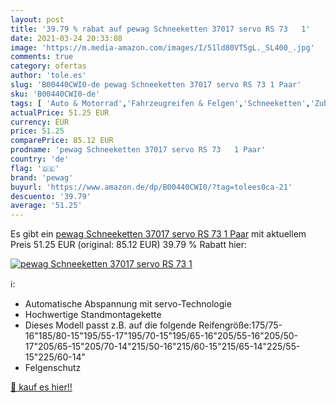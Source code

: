 ```yaml
---
layout: post
title: '39.79 % rabat auf pewag Schneeketten 37017 servo RS 73   1'
date: 2021-03-24 20:33:08
image: 'https://m.media-amazon.com/images/I/51ld80VT5gL._SL400_.jpg'
comments: true
category: ofertas
author: 'tole.es'
slug: 'B00440CWI0-de pewag Schneeketten 37017 servo RS 73 1 Paar'
sku: 'B00440CWI0-de'
tags: [ 'Auto & Motorrad','Fahrzeugreifen & Felgen','Schneeketten','Zubehör für Reifen & Felgen','pewag', ]
actualPrice: 51.25 EUR
currency: EUR
price: 51.25
comparePrice: 85.12 EUR
prodname: 'pewag Schneeketten 37017 servo RS 73   1 Paar'
country: 'de'
flag: '🇩🇪'
brand: 'pewag'
buyurl: 'https://www.amazon.de/dp/B00440CWI0/?tag=tolees0ca-21'
descuento: '39.79'
average: '51.25'
---
```


Es gibt ein [pewag Schneeketten 37017 servo RS 73   1 Paar](https://www.amazon.de/dp/B00440CWI0/?tag=tolees0ca-21) mit aktuellem Preis 51.25 EUR (original: 85.12 EUR) 39.79 % Rabatt hier:

[![pewag Schneeketten 37017 servo RS 73   1](https://m.media-amazon.com/images/I/51ld80VT5gL._SL400_.jpg)](https://www.amazon.de/dp/B00440CWI0/?tag=tolees0ca-21)

ℹ️:

- Automatische Abspannung mit servo-Technologie
- Hochwertige Standmontagekette
- Dieses Modell passt z.B. auf die folgende Reifengröße:175/75-16"185/80-15"195/55-17"195/70-15"195/65-16"205/55-16"205/50-17"205/65-15"205/70-14"215/50-16"215/60-15"215/65-14"225/55-15"225/60-14"
- Felgenschutz

[🛒 kauf es hier!!](https://www.amazon.de/dp/B00440CWI0/?tag=tolees0ca-21)
